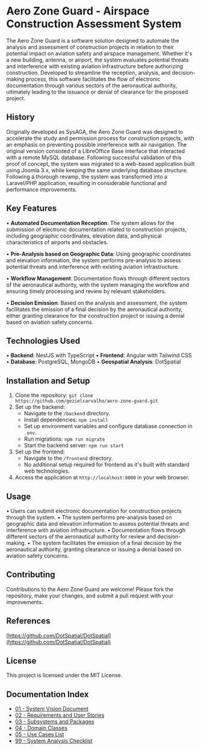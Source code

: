 # Aero Zone Guard - Airspace Construction Assessment System

The Aero Zone Guard is a software solution designed to automate the analysis and assessment of construction projects in relation to their potential impact on aviation safety and airspace management. Whether it's a new building, antenna, or airport, the system evaluates potential threats and interference with existing aviation infrastructure before authorizing construction. Developed to streamline the reception, analysis, and decision-making process, this software facilitates the flow of electronic documentation through various sectors of the aeronautical authority, ultimately leading to the issuance or denial of clearance for the proposed project.

## History

Originally developed as SysAGA, the Aero Zone Guard was designed to accelerate the study and permission process for construction projects, with an emphasis on preventing possible interference with air navigation. The original version consisted of a LibreOffice Base interface that interacted with a remote MySQL database. Following successful validation of this proof of concept, the system was migrated to a web-based application built using Joomla 3.x, while keeping the same underlying database structure. Following a thorough revamp, the system was transformed into a Laravel/PHP application, resulting in considerable functional and performance improvements.

## Key Features

• **Automated Documentation Reception**: The system allows for the submission of electronic documentation related to construction projects, including geographic coordinates, elevation data, and physical characteristics of airports and obstacles.

• **Pre-Analysis based on Geographic Data**: Using geographic coordinates and elevation information, the system performs pre-analysis to assess potential threats and interference with existing aviation infrastructure.

• **Workflow Management**: Documentation flows through different sectors of the aeronautical authority, with the system managing the workflow and ensuring timely processing and review by relevant stakeholders.

• **Decision Emission**: Based on the analysis and assessment, the system facilitates the emission of a final decision by the aeronautical authority, either granting clearance for the construction project or issuing a denial based on aviation safety concerns.

## Technologies Used

• **Backend**: NestJS with TypeScript
• **Frontend**: Angular with Tailwind CSS
• **Database**: PostgreSQL, MongoDB
• **Geospatial Analysis**: DotSpatial

## Installation and Setup

1. Clone the repository: `git clone https://github.com/gezielcarvalho/aero-zone-guard.git`
2. Set up the backend:
   - Navigate to the `/backend` directory.
   - Install dependencies: `npm install`
   - Set up environment variables and configure database connection in `.env`.
   - Run migrations: `npm run migrate`
   - Start the backend server: `npm run start`
3. Set up the frontend:
   - Navigate to the `/frontend` directory.
   - No additional setup required for frontend as it's built with standard web technologies.
4. Access the application at `http://localhost:8000` in your web browser.

## Usage

• Users can submit electronic documentation for construction projects through the system.
• The system performs pre-analysis based on geographic data and elevation information to assess potential threats and interference with aviation infrastructure.
• Documentation flows through different sectors of the aeronautical authority for review and decision-making.
• The system facilitates the emission of a final decision by the aeronautical authority, granting clearance or issuing a denial based on aviation safety concerns.

## Contributing

Contributions to the Aero Zone Guard are welcome! Please fork the repository, make your changes, and submit a pull request with your improvements.

## References

[https://github.com/DotSpatial/DotSpatial](https://github.com/DotSpatial/DotSpatial)

## License

This project is licensed under the MIT License.

## Documentation Index

- [01 - System Vision Document](01-System-Vision-Document.md)
- [02 - Requirements and User Stories](02-Requirements-and-User-Stories.md)
- [03 - Subsystems and Packages](03-Subsystems-and-Packages.md)
- [04 - Domain Classes](04-Domain-Classes.md)
- [05 - Use Cases List](05-Use-Cases-List.md)
- [99 - System Analysis Checklist](99-System-Analysis-Checklist.md)
